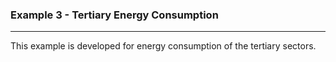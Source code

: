 ### Example 3 - Tertiary Energy Consumption

---

This example is developed for energy consumption of the tertiary sectors.
